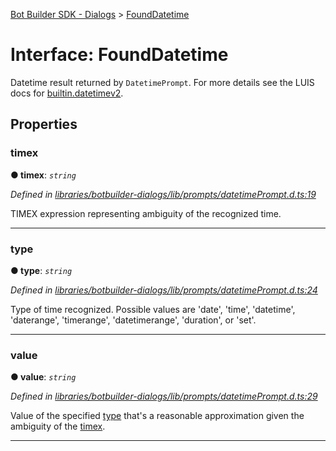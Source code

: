 [Bot Builder SDK - Dialogs](../README.md) > [FoundDatetime](../interfaces/botbuilder_dialogs.founddatetime.md)



# Interface: FoundDatetime


Datetime result returned by `DatetimePrompt`. For more details see the LUIS docs for [builtin.datetimev2](https://docs.microsoft.com/en-us/azure/cognitive-services/luis/luis-reference-prebuilt-entities#builtindatetimev2).


## Properties
<a id="timex"></a>

###  timex

**●  timex**:  *`string`* 

*Defined in [libraries/botbuilder-dialogs/lib/prompts/datetimePrompt.d.ts:19](https://github.com/Microsoft/botbuilder-js/blob/4638a56/libraries/botbuilder-dialogs/lib/prompts/datetimePrompt.d.ts#L19)*



TIMEX expression representing ambiguity of the recognized time.




___

<a id="type"></a>

###  type

**●  type**:  *`string`* 

*Defined in [libraries/botbuilder-dialogs/lib/prompts/datetimePrompt.d.ts:24](https://github.com/Microsoft/botbuilder-js/blob/4638a56/libraries/botbuilder-dialogs/lib/prompts/datetimePrompt.d.ts#L24)*



Type of time recognized. Possible values are 'date', 'time', 'datetime', 'daterange', 'timerange', 'datetimerange', 'duration', or 'set'.




___

<a id="value"></a>

###  value

**●  value**:  *`string`* 

*Defined in [libraries/botbuilder-dialogs/lib/prompts/datetimePrompt.d.ts:29](https://github.com/Microsoft/botbuilder-js/blob/4638a56/libraries/botbuilder-dialogs/lib/prompts/datetimePrompt.d.ts#L29)*



Value of the specified [type](#type) that's a reasonable approximation given the ambiguity of the [timex](#timex).




___


